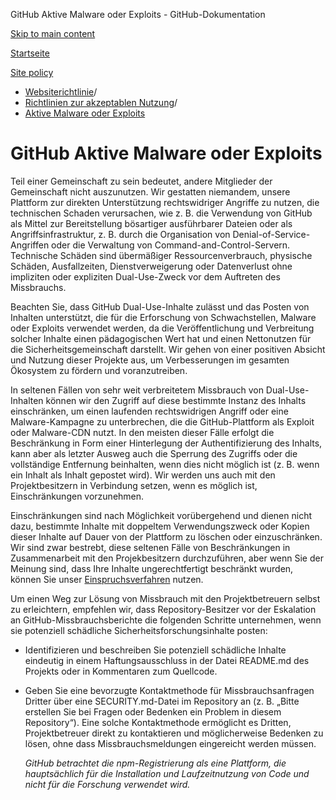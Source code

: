 GitHub Aktive Malware oder Exploits - GitHub-Dokumentation

[Skip to main content](#main-content)

[Startseite](/de)

[Site policy](/de/site-policy)

* [Websiterichtlinie](/de/site-policy)/
* [Richtlinien zur akzeptablen Nutzung](/de/site-policy/acceptable-use-policies)/
* [Aktive Malware oder Exploits](/de/site-policy/acceptable-use-policies/github-active-malware-or-exploits)

GitHub Aktive Malware oder Exploits
==========

Teil einer Gemeinschaft zu sein bedeutet, andere Mitglieder der Gemeinschaft nicht auszunutzen. Wir gestatten niemandem, unsere Plattform zur direkten Unterstützung rechtswidriger Angriffe zu nutzen, die technischen Schaden verursachen, wie z. B. die Verwendung von GitHub als Mittel zur Bereitstellung bösartiger ausführbarer Dateien oder als Angriffsinfrastruktur, z. B. durch die Organisation von Denial-of-Service-Angriffen oder die Verwaltung von Command-and-Control-Servern. Technische Schäden sind übermäßiger Ressourcenverbrauch, physische Schäden, Ausfallzeiten, Dienstverweigerung oder Datenverlust ohne impliziten oder expliziten Dual-Use-Zweck vor dem Auftreten des Missbrauchs.

Beachten Sie, dass GitHub Dual-Use-Inhalte zulässt und das Posten von Inhalten unterstützt, die für die Erforschung von Schwachstellen, Malware oder Exploits verwendet werden, da die Veröffentlichung und Verbreitung solcher Inhalte einen pädagogischen Wert hat und einen Nettonutzen für die Sicherheitsgemeinschaft darstellt. Wir gehen von einer positiven Absicht und Nutzung dieser Projekte aus, um Verbesserungen im gesamten Ökosystem zu fördern und voranzutreiben.

In seltenen Fällen von sehr weit verbreitetem Missbrauch von Dual-Use-Inhalten können wir den Zugriff auf diese bestimmte Instanz des Inhalts einschränken, um einen laufenden rechtswidrigen Angriff oder eine Malware-Kampagne zu unterbrechen, die die GitHub-Plattform als Exploit oder Malware-CDN nutzt. In den meisten dieser Fälle erfolgt die Beschränkung in Form einer Hinterlegung der Authentifizierung des Inhalts, kann aber als letzter Ausweg auch die Sperrung des Zugriffs oder die vollständige Entfernung beinhalten, wenn dies nicht möglich ist (z. B. wenn ein Inhalt als Inhalt gepostet wird). Wir werden uns auch mit den Projektbesitzern in Verbindung setzen, wenn es möglich ist, Einschränkungen vorzunehmen.

Einschränkungen sind nach Möglichkeit vorübergehend und dienen nicht dazu, bestimmte Inhalte mit doppeltem Verwendungszweck oder Kopien dieser Inhalte auf Dauer von der Plattform zu löschen oder einzuschränken. Wir sind zwar bestrebt, diese seltenen Fälle von Beschränkungen in Zusammenarbeit mit den Projekbesitzern durchzuführen, aber wenn Sie der Meinung sind, dass Ihre Inhalte ungerechtfertigt beschränkt wurden, können Sie unser [Einspruchsverfahren](/de/site-policy/acceptable-use-policies/github-appeal-and-reinstatement) nutzen.

Um einen Weg zur Lösung von Missbrauch mit den Projektbetreuern selbst zu erleichtern, empfehlen wir, dass Repository-Besitzer vor der Eskalation an GitHub-Missbrauchsberichte die folgenden Schritte unternehmen, wenn sie potenziell schädliche Sicherheitsforschungsinhalte posten:

* Identifizieren und beschreiben Sie potenziell schädliche Inhalte eindeutig in einem Haftungsausschluss in der Datei README.md des Projekts oder in Kommentaren zum Quellcode.

* Geben Sie eine bevorzugte Kontaktmethode für Missbrauchsanfragen Dritter über eine SECURITY.md-Datei im Repository an (z. B. „Bitte erstellen Sie bei Fragen oder Bedenken ein Problem in diesem Repository“). Eine solche Kontaktmethode ermöglicht es Dritten, Projektbetreuer direkt zu kontaktieren und möglicherweise Bedenken zu lösen, ohne dass Missbrauchsmeldungen eingereicht werden müssen.

  *GitHub betrachtet die npm-Registrierung als eine Plattform, die hauptsächlich für die Installation und Laufzeitnutzung von Code und nicht für die Forschung verwendet wird.*
